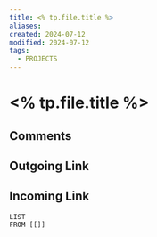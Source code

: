 ```yaml
---
title: <% tp.file.title %>
aliases: 
created: 2024-07-12
modified: 2024-07-12
tags:
  - PROJECTS
---
```

#  <% tp.file.title %>

## Comments

## Outgoing Link

## Incoming Link
```dataview
LIST
FROM [[]]
```
